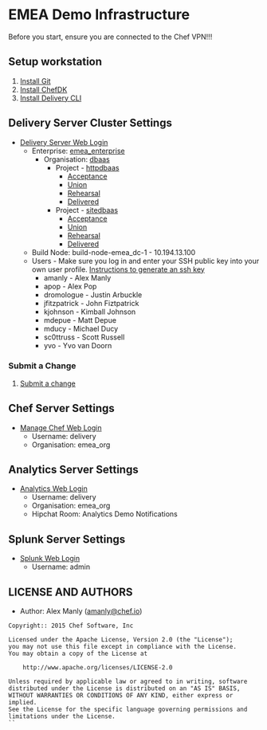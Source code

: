 # EMEA Demo Infrastructure

Before you start, ensure you are connected to the Chef VPN!!!

## Setup workstation

1. [Install Git](http://git-scm.com/book/en/v2/Getting-Started-Installing-Git)
2. [Install ChefDK](https://downloads.chef.io/chef-dk/)
3. [Install Delivery CLI](https://github.com/chef/delivery_self_guided_trial/blob/master/install_cli.md)

## Delivery Server Cluster Settings

* [Delivery Server Web Login](https://10.194.9.71)
  * Enterprise: [emea_enterprise](https://10.194.9.71/e/emea_enterprise/)
    * Organisation: [dbaas](https://10.194.9.71/e/emea_enterprise/#/organizations/dbaas)
      * Project - [httpdbaas](https://10.194.9.71/e/emea_enterprise/#/organizations/dbaas/projects/httpdbaas)
        * [Acceptance](http://10.194.13.23)
        * [Union](http://10.194.15.114)
        * [Rehearsal](http://10.194.9.160) 
        * [Delivered](http://10.194.8.220)
      * Project - [sitedbaas](https://10.194.9.71/e/emea_enterprise/#/organizations/dbaas/projects/sitedbaas)
        * [Acceptance](http://10.194.8.123) 
        * [Union](http://10.194.15.106)
        * [Rehearsal](http://10.194.11.252)
        * [Delivered](http://10.194.8.147)  
  * Build Node: build-node-emea_dc-1 - 10.194.13.100
  * Users - Make sure you log in and enter your SSH public key into your own user profile.  [Instructions to generate an ssh key](https://help.github.com/articles/generating-ssh-keys/)
    * amanly - Alex Manly
    * apop - Alex Pop
    * dromologue - Justin Arbuckle
    * jfitzpatrick - John Fiztpatrick
    * kjohnson - Kimball Johnson
    * mdepue - Matt Depue
    * mducy - Michael Ducy
    * sc0ttruss - Scott Russell
    * yvo - Yvo van Doorn

### Submit a Change

1. [Submit a change](delivery-demo.md)

## Chef Server Settings

* [Manage Chef Web Login](https://10.194.15.21/login)
  * Username: delivery
  * Organisation: emea_org
  
## Analytics Server Settings

* [Analytics Web Login](https://10.194.14.170/#/)
  * Username: delivery
  * Organisation: emea_org
  * Hipchat Room: Analytics Demo Notifications
 
## Splunk Server Settings 

* [Splunk Web Login](http://10.194.15.203:8000/en-US/account/login?return_to=%2Fen-US%2F)
  * Username: admin


## LICENSE AND AUTHORS
- Author: Alex Manly (<amanly@chef.io>)

```text
Copyright:: 2015 Chef Software, Inc

Licensed under the Apache License, Version 2.0 (the "License");
you may not use this file except in compliance with the License.
You may obtain a copy of the License at

    http://www.apache.org/licenses/LICENSE-2.0

Unless required by applicable law or agreed to in writing, software
distributed under the License is distributed on an "AS IS" BASIS,
WITHOUT WARRANTIES OR CONDITIONS OF ANY KIND, either express or implied.
See the License for the specific language governing permissions and
limitations under the License.
``
